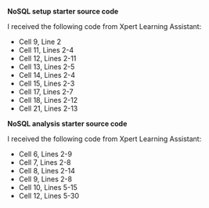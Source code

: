 **NoSQL setup starter source code**

I received the following code from Xpert Learning Assistant:

- Cell 9, Line 2
- Cell 11, Lines 2-4
- Cell 12, Lines 2-11
- Cell 13, Lines 2-5
- Cell 14, Lines 2-4
- Cell 15, Lines 2-3
- Cell 17, Lines 2-7
- Cell 18, Lines 2-12
- Cell 21, Lines 2-13
  
**NoSQL analysis starter source code**

I received the following code from Xpert Learning Assistant:

- Cell 6, Lines 2-9
- Cell 7, Lines 2-8
- Cell 8, Lines 2-14
- Cell 9, Lines 2-8
- Cell 10, Lines 5-15
- Cell 12, Lines 5-30
